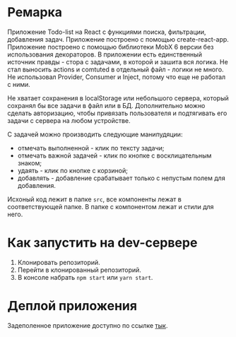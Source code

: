 # Ремарка

Приложение Todo-list на React с функциями поиска, фильтрации, добавления задач. Приложение построено с помощью create-react-app. Приложение построено с помощью библиотеки MobX 6 версии без использования декораторов. В приложении есть единственный источник правды - стора с задачами, в которой и зашита вся логика. Не стал выносить actions и comtuted в отдельный файл - логики не много. Не использовал Provider, Consumer и Inject, потому что еще не работал с ними.

Не хватает сохранения в localStorage или небольшого сервера, который сохранял бы все задачи в файл или в БД. Дополнительно можно сделать авторизацию, чтобы привязать пользователя и подтягивать его задачи с сервера на любом устройстве.

С задачей можно производить следующие манипудяции:

- отмечать выполненной - клик по тексту задачи;
- отмечать важной задачей - клик по кнопке с восклицательным знаком;
- удаять - клик по кнопке с корзиной;
- добавлять - добавление срабатывает только с непустым полем для добавления.

Исхоный код лежит в папке `src`, все компоненты лежат в соответствующей папке. В папке с компонентом лежат и стили для него.

# Как запустить на dev-сервере

1. Клонировать репозиторий.
2. Перейти в клонированный репозиторий.
3. В консоле набрать `npm start` или `yarn start`.

# Деплой приложения

Задеполенное приложение доступно по ссылке [тык](https://todo-list-56010.firebaseapp.com/).
